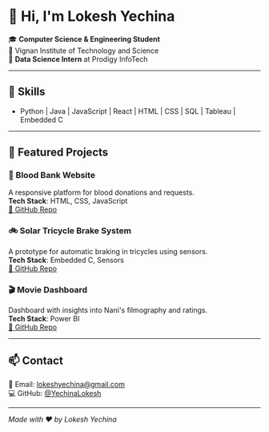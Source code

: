 # 👋 Hi, I'm Lokesh Yechina

🎓 **Computer Science & Engineering Student**  
📍 Vignan Institute of Technology and Science  
💼 **Data Science Intern** at Prodigy InfoTech  

---

## 🚀 Skills
- Python | Java | JavaScript | React | HTML | CSS | SQL | Tableau | Embedded C

---

## 🌟 Featured Projects

### 🔴 Blood Bank Website  
A responsive platform for blood donations and requests.  
**Tech Stack**: HTML, CSS, JavaScript  
[🔗 GitHub Repo](https://github.com/YechinaLokesh/blood-bank)

### 🚲 Solar Tricycle Brake System  
A prototype for automatic braking in tricycles using sensors.  
**Tech Stack**: Embedded C, Sensors  
[🔗 GitHub Repo](https://github.com/YechinaLokesh/solar-tricycle)

### 🎬 Movie Dashboard  
Dashboard with insights into Nani's filmography and ratings.  
**Tech Stack**: Power BI  
[🔗 GitHub Repo](https://github.com/YechinaLokesh/movie-dashboard)

---

## 📫 Contact
📧 Email: [lokeshyechina@gmail.com](mailto:lokeshyechina@gmail.com)  
💻 GitHub: [@YechinaLokesh](https://github.com/YechinaLokesh)

---

_Made with ❤️ by Lokesh Yechina_
